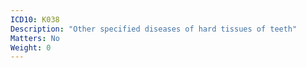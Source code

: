 ```yaml
---
ICD10: K038
Description: "Other specified diseases of hard tissues of teeth"
Matters: No
Weight: 0
---
```


